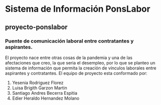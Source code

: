 # Sistema de Información PonsLabor
## proyecto-ponslabor
### Puente de comunicación laboral entre contratantes y aspirantes.

El proyecto nace entre otras cosas de la pandemia y una de las afectaciones que creo, la que seria el desempleo, por lo que se planteo un sistema de información que permita la creación de vínculos laborales entre aspirantes y contratantes.
El equipo de proyecto esta conformado por:

1. Yesenia Rodriguez Florez
2. Luisa Brigith Garzon Martin
3. Santiago Andres Becerra Espitia
4. Edier Heraldo Hernandez Molano
